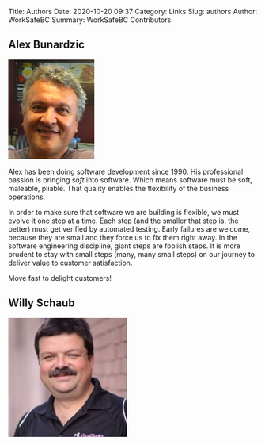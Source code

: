 Title: Authors
Date: 2020-10-20 09:37
Category: Links
Slug: authors
Author: WorkSafeBC
Summary: WorkSafeBC Contributors

## Alex Bunardzic

![Alex Bunardzic](/images/Alex-mug.jpg)

Alex has been doing software development since 1990. His professional passion is bringing _soft_ into software. Which means software must be soft, maleable, pliable. That quality enables the flexibility of the business operations.

In order to make sure that software we are building is flexible, we must evolve it one step at a time. Each step (and the smaller that step is, the better) must get verified by automated testing. Early failures are welcome, because they are small and they force us to fix them right away. In the software engineering discipline, giant steps are foolish steps. It is more prudent to stay with small steps (many, many small steps) on our journey to deliver value to customer satisfaction.

Move fast to delight customers!

## Willy Schaub

![Willy Schaub](/images/willy-schaub.jpg)

<br />